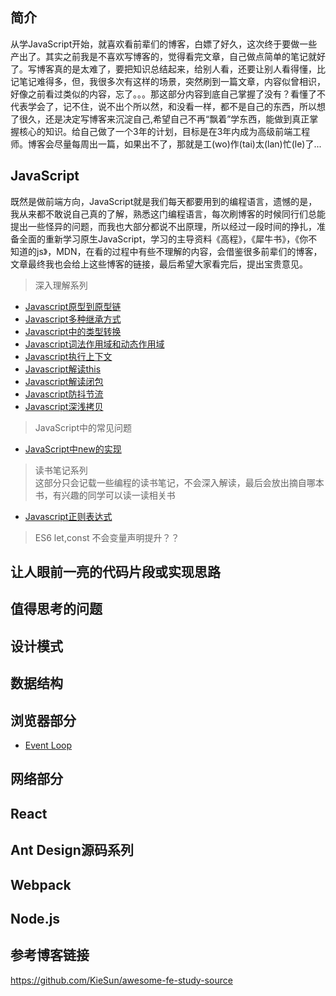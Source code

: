 ## 简介
从学JavaScript开始，就喜欢看前辈们的博客，白嫖了好久，这次终于要做一些产出了。其实之前我是不喜欢写博客的，觉得看完文章，自己做点简单的笔记就好了。写博客真的是太难了，要把知识总结起来，给别人看，还要让别人看得懂，比记笔记难得多，但，我很多次有这样的场景，突然刷到一篇文章，内容似曾相识，好像之前看过类似的内容，忘了。。。那这部分内容到底自己掌握了没有？看懂了不代表学会了，记不住，说不出个所以然，和没看一样，都不是自己的东西，所以想了很久，还是决定写博客来沉淀自己,希望自己不再“飘着”学东西，能做到真正掌握核心的知识。给自己做了一个3年的计划，目标是在3年内成为高级前端工程师。博客会尽量每周出一篇，如果出不了，那就是工(wo)作(tai)太(lan)忙(le)了...


## JavaScript
既然是做前端方向，JavaScript就是我们每天都要用到的编程语言，遗憾的是，我从来都不敢说自己真的了解，熟悉这门编程语言，每次刷博客的时候同行们总能提出一些怪异的问题，而我也大部分都说不出原理，所以经过一段时间的挣扎，准备全面的重新学习原生JavaScript，学习的主导资料《高程》，《犀牛书》，《你不知道的js》，MDN，在看的过程中有些不理解的内容，会借鉴很多前辈们的博客，文章最终我也会给上这些博客的链接，最后希望大家看完后，提出宝贵意见。
> 深入理解系列
- [Javascript原型到原型链](https://github.com/lznbuild/my-blog/issues/2) 
- [Javascript多种继承方式](https://github.com/lznbuild/my-blog/issues/3)  
- [Javascript中的类型转换](https://github.com/lznbuild/my-blog/issues/5) 
- [Javascript词法作用域和动态作用域]()
- [Javascript执行上下文]() 
- [Javascript解读this]() 
- [Javascript解读闭包](https://github.com/lznbuild/my-blog/issues/4) 
- [Javascript防抖节流]() 
- [Javascript深浅拷贝]() 

> JavaScript中的常见问题
- [JavaScript中new的实现]()


>  读书笔记系列  
这部分只会记载一些编程的读书笔记，不会深入解读，最后会放出摘自哪本书，有兴趣的同学可以读一读相关书
- [Javascript正则表达式](https://github.com/lznbuild/my-blog/issues/1)



> ES6
let,const 不会变量声明提升？？

## 让人眼前一亮的代码片段或实现思路

## 值得思考的问题

##  设计模式  

##  数据结构  

##  浏览器部分  
- [Event Loop]()


##  网络部分

##  React  

## Ant Design源码系列

##  Webpack  

##  Node.js  

## 参考博客链接
https://github.com/KieSun/awesome-fe-study-source
